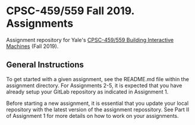 # CPSC-459/559 Fall 2019. Assignments

Assignment repository for Yale's [CPSC-459/559 Building Interactive Machines](https://cpsc459-bim.gitlab.io/f19/) (Fall 2019).

## General Instructions

To get started with a given assignment, see the README.md file within the assignment directory. For Assignments 2-5, it is expected that you have already setup your GitLab repository as indicated in Assignment 1. 

Before starting a new assignment, it is essential that you update your local repository with the latest version of the assignment repossitory. See Part II of Assignment 1 for more details on how to work on your assignments.